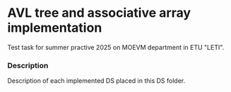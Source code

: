 # AVL tree and associative array implementation

Test task for summer practive 2025 on MOEVM department in ETU "LETI".

### Description
Description of each implemented DS placed in this DS folder.


